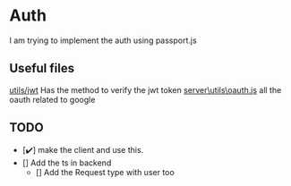 # Auth

I am trying to implement the auth using passport.js

## Useful files

[utils/jwt](utils/jwt.js) Has the method to verify the jwt token
[server\utils\oauth.js](server\utils\oauth.js) all the oauth related to google

## TODO

- [✔️] make the client and use this.
- [] Add the ts in backend
    - [] Add the Request type with user too
